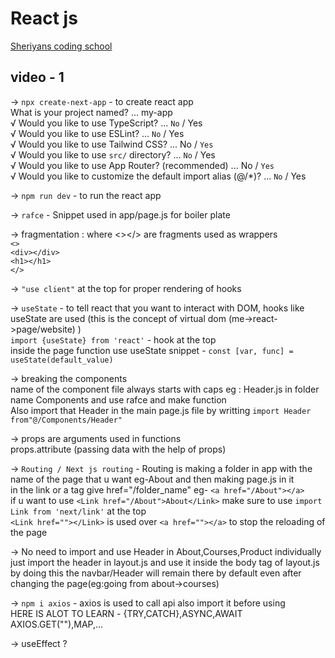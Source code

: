 # React js  

[Sheriyans coding school](https://www.youtube.com/playlist?list=PLbtI3_MArDOn2wYYazc6Q2mzEo-28r1d0)

## video - 1

-> `npx create-next-app` - to create react app  
What is your project named? ... my-app  
√ Would you like to use TypeScript? ... `No` / Yes  
√ Would you like to use ESLint? ... `No` / Yes  
√ Would you like to use Tailwind CSS? ... No / `Yes`  
√ Would you like to use `src/` directory? ... `No` / Yes  
√ Would you like to use App Router? (recommended) ... No / `Yes`  
√ Would you like to customize the default import alias (@/*)? ... `No` / Yes  

-> `npm run dev` - to run the react app  

-> `rafce` - Snippet used in app/page.js for boiler plate  

-> fragmentation : where <></> are fragments used as wrappers  
`<>`  
`<div></div>`  
`<h1></h1>`  
`</>`  

-> `"use client"` at the top for proper rendering of hooks  

-> `useState` - to tell react that you want to interact with DOM, hooks like useState are used (this is the concept of virtual dom (me->react->page/website) )  
`import {useState} from 'react'` - hook at the top  
inside the page function use useState snippet - `const [var, func] = useState(default_value)`  

-> breaking the components  
name of the component file always starts with caps eg : Header.js in folder name Components and use rafce and make function  
Also import that Header in the main page.js file by writting `import Header from"@/Components/Header"`

-> props are arguments used in functions  
props.attribute (passing data with the help of props)  

-> `Routing / Next js routing` - Routing is making a folder in app with the name of the page that u want eg-About and then making page.js in it  
in the link or a tag give href="/folder_name" eg- `<a href="/About"></a>`  
if u want to use `<Link href="/About">About</Link>` make sure to use `import Link from 'next/link'` at the top  
`<Link href=""></Link>` is used over `<a href=""></a>` to stop the reloading of the page  

-> No need to import and use Header in About,Courses,Product individually  
just import the header in layout.js  and use it inside the body tag of layout.js  
by doing this the navbar/Header will remain there by default even after changing the page(eg:going from about->courses)  

-> `npm i axios` - axios is used to call api also import it before using  
HERE IS ALOT TO LEARN - {TRY,CATCH},ASYNC,AWAIT AXIOS.GET(""),MAP,...

-> useEffect ?  
